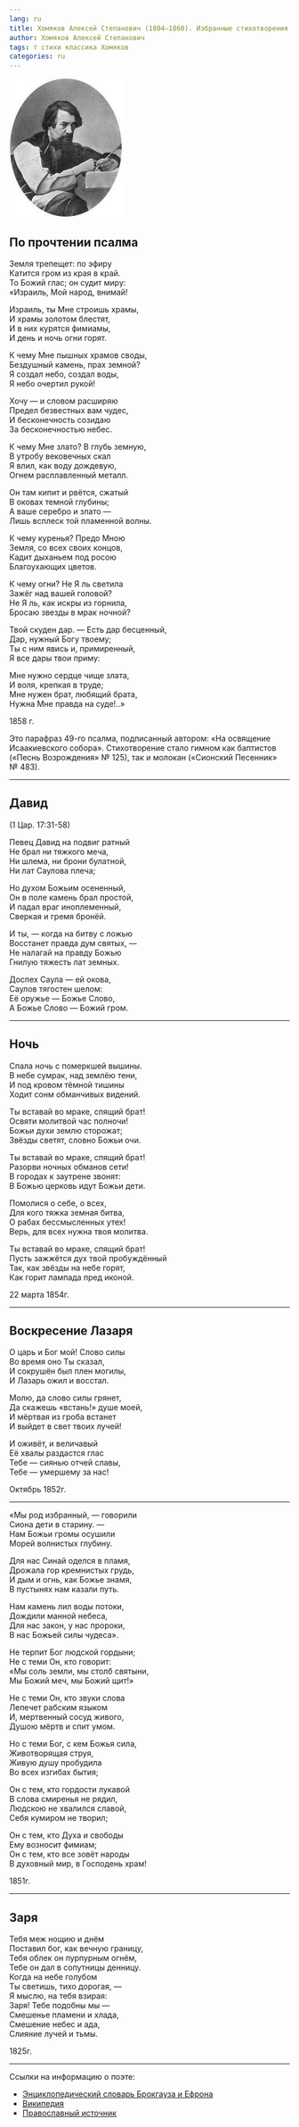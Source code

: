 ```yaml
---
lang: ru
title: Хомяков Алексей Степанович (1804—1860). Избранные стихотворения.
author: Хомяков Алексей Степанович
tags: ☦ стихи классика Хомяков
categories: ru
---
```


![Портрет Хомякова Алексея Степановича (1804—1860)](/assets/img/blog/khomyakov.jpg)

## По прочтении псалма

Земля трепещет: по эфиру  
Катится гром из края в край.  
То Божий глас; он судит миру:  
«Израиль, Мой народ, внимай!
 
Израиль, ты Мне строишь храмы,  
И храмы золотом блестят,  
И в них курятся фимиамы,  
И день и ночь огни горят.
 
К чему Мне пышных храмов своды,  
Бездушный камень, прах земной?  
Я создал небо, создал воды,  
Я небо очертил рукой!
 
Хочу — и словом расширяю  
Предел безвестных вам чудес,  
И бесконечность созидаю  
За бесконечностью небес.
 
К чему Мне злато? В глубь земную,  
В утробу вековечных скал  
Я влил, как воду дождевую,  
Огнем расплавленный металл.
 
Он там кипит и рвётся, сжатый  
В оковах темной глубины;  
А ваше серебро и злато —  
Лишь всплеск той пламенной волны.
 
К чему куренья? Предо Мною  
Земля, со всех своих концов,  
Кадит дыханьем под росою  
Благоухающих цветов.
 
К чему огни? Не Я ль светила  
Зажёг над вашей головой?  
Не Я ль, как искры из горнила,  
Бросаю звезды в мрак ночной?
 
Твой скуден дар. — Есть дар бесценный,  
Дар, нужный Богу твоему;  
Ты с ним явись и, примиренный,  
Я все дары твои приму:
 
Мне нужно сердце чище злата,  
И воля, крепкая в труде;  
Мне нужен брат, любящий брата,  
Нужна Мне правда на суде!..»
 
1858&nbsp;г.

Это парафраз 49-го псалма, подписанный автором: «На освящение Исаакиевского собора».
Стихотворение стало гимном как баптистов («Песнь Возрождения» №&nbsp;125), так и молокан («Сионский Песенник» №&nbsp;483).

---

## Давид
(1 Цар. 17:31-58)

Певец Давид на подвиг ратный  
Не брал ни тяжкого меча,  
Ни шлема, ни брони булатной,  
Ни лат Саулова плеча;

Но духом Божьим осененный,  
Он в поле камень брал простой,  
И падал враг иноплеменный,  
Сверкая и гремя бронёй.

И ты, — когда на битву с ложью  
Восстанет правда дум святых, —  
Не налагай на правду Божью  
Гнилую тяжесть лат земных.

Доспех Саула — ей окова,  
Саулов тягостен шелом:  
Её оружье — Божье Слово,  
А Божье Слово — Божий гром.

---

## Ночь

Спала ночь с померкшей вышины.  
В небе сумрак, над землёю тени,  
И под кровом тёмной тишины  
Ходит сонм обманчивых видений.

Ты вставай во мраке, спящий брат!  
Освяти молитвой час полночи!  
Божьи духи землю сторожат;  
Звёзды светят, словно Божьи очи.

Ты вставай во мраке, спящий брат!  
Разорви ночных обманов сети!   
В городах к заутрене звонят:   
В Божью церковь идут Божьи дети.

Помолися о себе, о всех,  
Для кого тяжка земная битва,  
О рабах бессмысленных утех!  
Верь, для всех нужна твоя молитва.

Ты вставай во мраке, спящий брат!  
Пусть зажжётся дух твой пробуждённый  
Так, как звёзды на небе горят,  
Как горит лампада пред иконой.

22 марта 1854г.

---

## Воскресение Лазаря

О царь и Бог мой! Слово силы  
Во время оно Ты сказал,  
И сокрушён был плен могилы,  
И Лазарь ожил и восстал.

Молю, да слово силы грянет,  
Да скажешь «встань!» душе моей,  
И мёртвая из гроба встанет  
И выйдет в свет твоих лучей!

И оживёт, и величавый  
Её хвалы раздастся глас  
Тебе — сиянью отчей славы,  
Тебе — умершему за нас!

Октябрь 1852г.

---

«Мы род избранный, — говорили  
Сиона дети в старину. —  
Нам Божьи громы осушили  
Морей волнистых глубину.

Для нас Синай оделся в пламя,  
Дрожала гор кремнистых грудь,  
И дым и огнь, как Божье знамя,  
В пустынях нам казали путь.

Нам камень лил воды потоки,  
Дождили манной небеса,  
Для нас закон, у нас пророки,  
В нас Божьей силы чудеса».

Не терпит Бог людской гордыни;  
Не с теми Он, кто говорит:  
«Мы соль земли, мы столб святыни,  
Мы Божий меч, мы Божий щит!»

Не с теми Он, кто звуки слова  
Лепечет рабским языком  
И, мертвенный сосуд живого,  
Душою мёртв и спит умом.  

Но с теми Бог, с кем Божья сила,  
Животворящая струя,  
Живую душу пробудила  
Во всех изгибах бытия;

Он с тем, кто гордости лукавой  
В слова смиренья не рядил,  
Людскою не хвалился славой,  
Себя кумиром не творил;

Он с тем, кто Духа и свободы  
Ему возносит фимиам;  
Он с тем, кто все зовёт народы  
В духовный мир, в Господень храм!

1851г.

---

## Заря

Тебя меж нощию и днём  
Поставил бог, как вечную границу,  
Тебя облек он пурпурным огнём,  
Тебе он дал в сопутницы денницу.  
Когда на небе голубом  
Ты светишь, тихо дорогая, —  
Я мыслю, на тебя взирая:  
Заря! Тебе подобны мы —  
Смешенье пламени и хлада,  
Смешение небес и ада,  
Слияние лучей и тьмы.

1825г.

---

Ссылки на информацию о поэте:  
- [Энциклопедический словарь Брокгауза и Ефрона](https://ru.wikisource.org/wiki/ЭСБЕ/Хомяков,_Алексей_Степанович)
- [Википедия](https://ru.wikipedia.org/wiki/Хомяков,_Алексей_Степанович)
- [Православный источник](http://palomnic.org/poet/rus_class/19_v/homyakov/)
